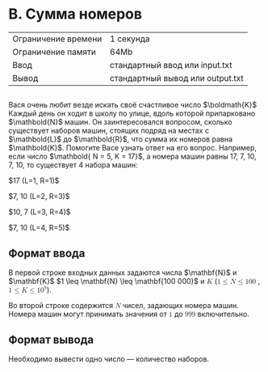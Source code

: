 <div class="problem-statement">
   <div class="header">
      <h1 class="title">B. Сумма номеров</h1>
      <table>
         <tr class="time-limit">
            <td class="property-title">Ограничение времени</td>
            <td>1&nbsp;секунда</td>
         </tr>
         <tr class="memory-limit">
            <td class="property-title">Ограничение памяти</td>
            <td>64Mb</td>
         </tr>
         <tr class="input-file">
            <td class="property-title">Ввод</td>
            <td colspan="1">стандартный ввод или input.txt</td>
         </tr>
         <tr class="output-file">
            <td class="property-title">Вывод</td>
            <td colspan="1">стандартный вывод или output.txt</td>
         </tr>
      </table>
   </div>
   <h2></h2>
   <div class="legend"> Вася очень любит везде искать своё счастливое число $\boldmath{K}$
      Каждый день он ходит в школу по улице, вдоль которой припарковано $\mathbold{N}$ машин. Он заинтересовался вопросом, сколько существует наборов машин, стоящих подряд на местах с $\mathbold{L}$ до $\mathbold{R}$, что сумма их номеров равна $\mathbold{K}$.
      Помогите Васе узнать ответ на его вопрос.
      Например, если число $\mathbold{ N = 5, K = 17}$, а номера машин равны 17, 7, 10, 7, 10, то существует 4 набора машин:
      <p>$17 (L=1, R=1)$</p>
      <p>$7, 10 (L=2, R=3)$</p>
      <p>$10, 7 (L=3, R=4)$</p>
      <p>$7, 10 (L=4, R=5)$</p>

   </div>
   <h2>Формат ввода</h2>
   <div class="input-specification"> В первой строке входных данных задаются числа $\mathbf{N}$ и $\mathbf{K}$ $1 \leq \mathbf{N} \leq \mathbf{100 000}$
      и <!--l. 60--><math display="inline" style="text-indent: 0em;" xmlns="http://www.w3.org/1998/Math/MathML"><mi>K</mi></math>
      (<!--l. 60--><math display="inline" style="text-indent: 0em;" xmlns="http://www.w3.org/1998/Math/MathML"><mn>1</mn> <mo>≤</mo>
      <mi>N</mi> <mo>≤</mo> <mn>1</mn><mn>0</mn><mn>0</mn><mspace width="0.3em"><mn>0</mn><mn>0</mn><mn>0</mn></mspace></math>,
      <!--l. 60--><math display="inline" style="text-indent: 0em;" xmlns="http://www.w3.org/1998/Math/MathML"><mn>1</mn> <mo>≤</mo>
      <mi>K</mi> <mo>≤</mo> <mn>1</mn><msup><mrow><mn>0</mn></mrow><mrow><mn>9</mn></mrow></msup></math>). <!--l. 62-->
      <p style="text-indent: 0em;">Во второй строке содержится <!--l. 62--><math display="inline" style="text-indent: 0em;" xmlns="http://www.w3.org/1998/Math/MathML"><mi>N</mi></math>
      чисел, задающих номера машин. Номера машин могут принимать значения от <!--l. 62--><math display="inline" style="text-indent:
      0em;" xmlns="http://www.w3.org/1998/Math/MathML"><mn>1</mn></math> до <!--l. 62--><math display="inline" style="text-indent:
      0em;" xmlns="http://www.w3.org/1998/Math/MathML"><mn>9</mn><mn>9</mn><mn>9</mn></math> включительно. </p>

   </div>
   <h2>Формат вывода</h2>
   <div class="output-specification"> Необходимо вывести одно число&nbsp;— количество наборов. </div>
